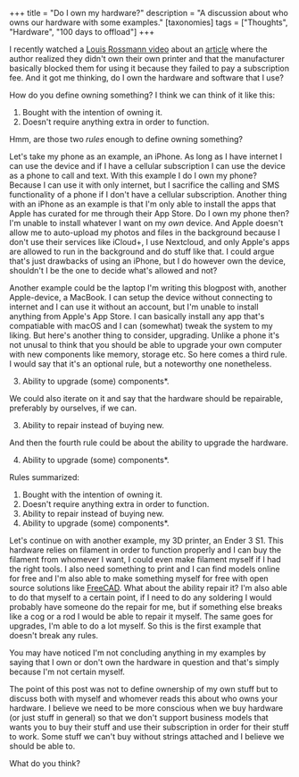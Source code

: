 +++
title = "Do I own my hardware?"
description = "A discussion about who owns our hardware with some examples."
[taxonomies]
tags = ["Thoughts", "Hardware", "100 days to offload"]
+++

I recently watched a [Louis Rossmann video][video] about an [article][article]
where the author realized they didn't own their own printer and that the
manufacturer basically blocked them for using it because they failed to pay a
subscription fee. And it got me thinking, do I own the hardware and software
that I use?

How do you define owning something? I think we can think of it like this:

1. Bought with the intention of owning it.
1. Doesn't require anything extra in order to function.

Hmm, are those two _rules_ enough to define owning something?

Let's take my phone as an example, an iPhone. As long as I have internet I can
use the device and if I have a cellular subscription I can use the device as a
phone to call and text. With this example I do I own my phone? Because I can use
it with only internet, but I sacrifice the calling and SMS functionality of a
phone if I don't have a cellular subscription. Another thing with an iPhone as
an example is that I'm only able to install the apps that Apple has curated for
me through their App Store. Do I own my phone then? I'm unable to install
whatever I want on my _own_ device. And Apple doesn't allow me to auto-upload my
photos and files in the background because I don't use their services like
iCloud+, I use Nextcloud, and only Apple's apps are allowed to run in the
background and do stuff like that. I could argue that's just drawbacks of using
an iPhone, but I do however own the device, shouldn't I be the one to decide
what's allowed and not?

Another example could be the laptop I'm writing this blogpost with, another
Apple-device, a MacBook. I can setup the device without connecting to internet
and I can use it without an account, but I'm unable to install anything from
Apple's App Store. I can basically install any app that's compatiable with macOS
and I can (somewhat) tweak the system to my liking. But here's another thing to
consider, upgrading. Unlike a phone it's not unusal to think that you should be
able to upgrade your own computer with new components like memory, storage etc.
So here comes a third rule. I would say that it's an optional rule, but a
noteworthy one nonetheless.

3. Ability to upgrade (some) components\*.

We could also iterate on it and say that the hardware should be repairable,
preferably by ourselves, if we can.

3. Ability to repair instead of buying new.

And then the fourth rule could be about the ability to upgrade the hardware.

4. Ability to upgrade (some) components\*.

Rules summarized:

1. Bought with the intention of owning it.
1. Doesn't require anything extra in order to function.
1. Ability to repair instead of buying new.
1. Ability to upgrade (some) components\*.

Let's continue on with another example, my 3D printer, an Ender 3 S1. This
hardware relies on filament in order to function properly and I can buy the
filament from whomever I want, I could even make filament myself if I had the
right tools. I also need something to print and I can find models online for
free and I'm also able to make something myself for free with open source
solutions like [FreeCAD][freecad]. What about the ability repair it? I'm also
able to do that myself to a certain point, if I need to do any soldering I would
probably have someone do the repair for me, but if something else breaks like a
cog or a rod I would be able to repair it myself. The same goes for upgrades,
I'm able to do a lot myself. So this is the first example that doesn't break any
rules.

You may have noticed I'm not concluding anything in my examples by saying that I
own or don't own the hardware in question and that's simply because I'm not
certain myself.

The point of this post was not to define ownership of my own stuff but to
discuss both with myself and whomever reads this about who owns your hardware. I
believe we need to be more conscious when we buy hardware (or just stuff in
general) so that we don't support business models that wants you to buy their
stuff and use their subscription in order for their stuff to work. Some stuff we
can't buy without strings attached and I believe we should be able to.

What do you think?

[video]: https://www.youtube.com/watch?v=KGszSj0BLeg
[article]:
  https://www.theatlantic.com/technology/archive/2023/02/home-printer-digital-rights-management-hp-instant-ink-subscription/672913/
[freecad]: https://www.freecad.org/
